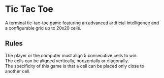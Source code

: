 # Tic Tac Toe
A terminal tic-tac-toe game featuring an advanced artificial intelligence and a configurable grid up to 20x20 cells.

## Rules
The player or the computer must align 5 consecutive cells to win.  
The cells can be aligned vertically, horizontally or diagonally.  
The specificity of this game is that a cell can be placed only close to another cell.